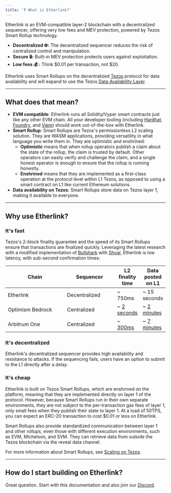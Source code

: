 ```yaml
---
title: '❓ What is Etherlink?'
---
```


Etherlink is an EVM-compatible layer-2 blockchain with a decentralized sequencer, offering very low fees and MEV protection, powered by Tezos Smart Rollup technology.

* **Decentralized 🌐:** The decentralized sequencer reduces the risk of centralized control and manipulation.
* **Secure 🔒:** Built-in MEV protection protects users against exploitation.
* **Low fees 💰 :** Think &#36;0.01 per transaction, not &#36;20.

Etherlink uses Smart Rollups on the decentralized [Tezos](https://tezos.com) protocol for data availability and will expand to use the Tezos [Data Availability Layer](https://spotlight.tezos.com/data-availability-layer-dal-what-is-it-all-about/).

***

## What does that mean?

* **EVM compatible**: Etherlink runs all Solidity/Vyper smart contracts just like any other EVM chain. All your developer tooling (including [Hardhat](https://hardhat.org/), [Foundry](https://book.getfoundry.sh/), and [Viem](https://viem.sh)) should work out-of-the-box with Etherlink.
* **Smart Rollup**: Smart Rollups are Tezos's permissionless L2 scaling solution. They are WASM applications, providing versatility in what language you write them in. They are optimistic and enshrined:
  * **Optimistic** means that when rollup operators publish a claim about the state of the rollup, the claim is trusted by default. Other operators can easily verify and challenge the claim, and a single honest operator is enough to ensure that the rollup is running honestly.
  * **Enshrined** means that they are implemented as a first-class operation at the protocol level within L1 Tezos, as opposed to using a smart contract on L1 like current Ethereum solutions.
* **Data availability on Tezos**: Smart Rollups store data on Tezos layer 1, making it available to everyone.

***

## Why use Etherlink?

### It's fast

Tezos's 2-block finality guarantee and the speed of its Smart Rollups ensure that transactions are finalized quickly.
Leveraging the latest research with a modified implementation of [Bullshark](https://arxiv.org/abs/2201.05677) with [Shoal](https://medium.com/aptoslabs/shoal-how-we-reduce-bullshark-latency-on-the-aptos-blockchain-44a600d977a1), Etherlink is low latency, with sub-second confirmation times:

<table><thead><tr><th width="170">Chain</th><th width="141.33333333333331">Sequencer</th><th>L2 finality time</th><th>Data posted on L1</th></tr></thead><tbody><tr><td>Etherlink</td><td>Decentralized</td><td>~ 750ms</td><td>~ 15 seconds</td></tr><tr><td>Optimism Bedrock</td><td>Centralized</td><td>~ <a href="https://community.optimism.io/docs/developers/build/differences/#blocks">2 seconds</a></td><td>~ <a href="https://optimistic.etherscan.io/batches">2 minutes</a></td></tr><tr><td>Arbitrum One</td><td>Centralized</td><td>~ <a href="https://arbiscan.io/">300ms</a></td><td>~ <a href="https://arbiscan.io/batches">7 minutes</a></td></tr></tbody></table>

### It's decentralized

Etherlink's decentralized sequencer provides high availability and resistance to attacks.
If the sequencing fails, users have an option to submit to the L1 directly after a delay.

### It's cheap

Etherlink is built on Tezos Smart Rollups, which are enshrined on the platform, meaning that they are implemented directly on layer 1 of the protocol.
However, because Smart Rollups run in their own separate environments, they are not subject to the per-transaction gas fees of layer 1, only small fees when they publish their state to layer 1.
At a load of 50TPS, you can expect an ERC-20 transaction to cost $0.01 or less on Etherlink.

Smart Rollups also provide standardized communication between layer 1 and other rollups, even those with different execution environments, such as EVM, Michelson, and SVM.
They can retrieve data from outside the Tezos blockchain via the reveal data channel.

For more information about Smart Rollups, see [Scaling on Tezos](./resources/scaling-on-tezos.md).

***

## How do I start building on Etherlink?

Great question. Start with this documentation and also join our [Discord](https://discord.gg/etherlink).
